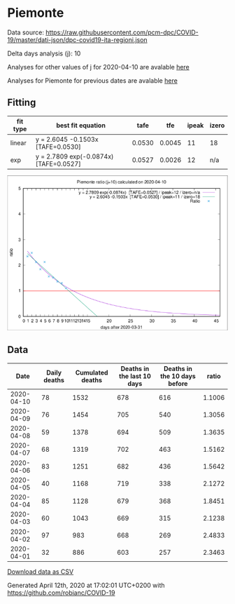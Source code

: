 # Piemonte

Data source: https://raw.githubusercontent.com/pcm-dpc/COVID-19/master/dati-json/dpc-covid19-ita-regioni.json

Delta days analysis (j): 10

Analyses for other values of j for 2020-04-10 are avalable [here](../2020-04-10/README.md)

Analyses for Piemonte for previous dates are avalable [here](../README.md)

## Fitting 
|fit type|best fit equation|tafe|tfe|ipeak|izero|
|-------|-----|--------|------|---|---|
|linear|y = 2.6045 -0.1503x  [TAFE=0.0530]|0.0530|0.0045|11|18|
|exp|y = 2.7809 exp(-0.0874x)  [TAFE=0.0527]|0.0527|0.0026|12|n/a|

![Plot](COVID-19_piemonte_j10_2020-04-10.png)

## Data
|Date|Daily deaths|Cumulated deaths|Deaths in the last 10 days|Deaths in the 10 days before|ratio|
|----|----------|-----------|-------|--------------------|-----|
|2020-04-10|78|1532|678|616|1.1006|
|2020-04-09|76|1454|705|540|1.3056|
|2020-04-08|59|1378|694|509|1.3635|
|2020-04-07|68|1319|702|463|1.5162|
|2020-04-06|83|1251|682|436|1.5642|
|2020-04-05|40|1168|719|338|2.1272|
|2020-04-04|85|1128|679|368|1.8451|
|2020-04-03|60|1043|669|315|2.1238|
|2020-04-02|97|983|668|269|2.4833|
|2020-04-01|32|886|603|257|2.3463|

[Download data as CSV](COVID-19_piemonte_j10_2020-04-10.csv)

Generated April 12th, 2020 at 17:02:01 UTC+0200 with https://github.com/robianc/COVID-19
